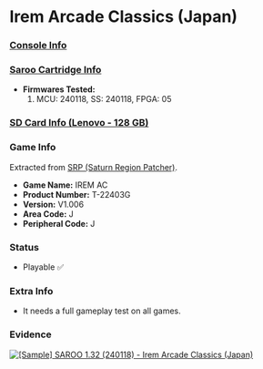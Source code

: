 # Irem Arcade Classics (Japan)

### [Console Info](../../../../Info/Consoles/VA13/README.md)

### [Saroo Cartridge Info](../../../../Info/Cartridges/RetroGameParadiseStore/1.32F/README.md)

- <b>Firmwares Tested:</b>
  1. MCU: 240118, SS: 240118, FPGA: 05

### [SD Card Info (Lenovo - 128 GB)](../../../../Info/SdCards/Lenovo/128GB/README.md)

### Game Info

Extracted from [SRP (Saturn Region Patcher)](https://segaxtreme.net/resources/saturn-region-patcher.81/download).

- <b>Game Name:</b> IREM AC
- <b>Product Number:</b> T-22403G
- <b>Version:</b> V1.006
- <b>Area Code:</b> J
- <b>Peripheral Code:</b> J

### Status

- Playable :white_check_mark:

### Extra Info

- It needs a full gameplay test on all games.

### Evidence

[![[Sample] SAROO 1.32 (240118) - Irem Arcade Classics (Japan)](https://img.youtube.com/vi/M1StTSXtqjc/0.jpg)](https://www.youtube.com/watch?v=M1StTSXtqjc)
